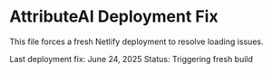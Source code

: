 # AttributeAI Deployment Fix

This file forces a fresh Netlify deployment to resolve loading issues.

Last deployment fix: June 24, 2025
Status: Triggering fresh build

